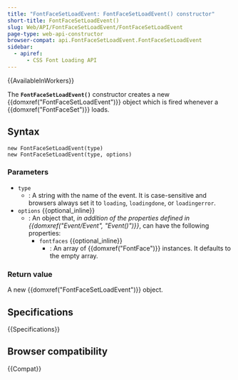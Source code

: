 ```yaml
---
title: "FontFaceSetLoadEvent: FontFaceSetLoadEvent() constructor"
short-title: FontFaceSetLoadEvent()
slug: Web/API/FontFaceSetLoadEvent/FontFaceSetLoadEvent
page-type: web-api-constructor
browser-compat: api.FontFaceSetLoadEvent.FontFaceSetLoadEvent
sidebar:
  - apiref:
      - CSS Font Loading API
---
```


{{AvailableInWorkers}}

The **`FontFaceSetLoadEvent()`** constructor creates a new
{{domxref("FontFaceSetLoadEvent")}} object which is fired whenever a
{{domxref("FontFaceSet")}} loads.

## Syntax

```js-nolint
new FontFaceSetLoadEvent(type)
new FontFaceSetLoadEvent(type, options)
```

### Parameters

- `type`
  - : A string with the name of the event.
    It is case-sensitive and browsers always set it to `loading`, `loadingdone`, or `loadingerror`.
- `options` {{optional_inline}}
  - : An object that, _in addition of the properties defined in {{domxref("Event/Event", "Event()")}}_, can have the following properties:
    - `fontfaces` {{optional_inline}}
      - : An array of {{domxref("FontFace")}} instances. It defaults to the empty array.

### Return value

A new {{domxref("FontFaceSetLoadEvent")}} object.

## Specifications

{{Specifications}}

## Browser compatibility

{{Compat}}
